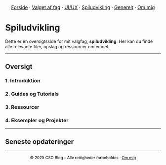 <nav style="text-align:center; font-size:1.1em; margin-bottom:2em;">
  <a href="/csoblog">Forside</a> ·
  <a href="/csoblog/hvorfor">Valget af fag</a> ·
  <a href="/csoblog/postsui/">UI/UX</a> ·
  <a href="/csoblog/postssu/">Spiludvikling</a> ·
  <a href="/csoblog/posts/">Generelt</a> ·
  <a href="/csoblog/about">Om mig</a>
</nav>

# Spiludvikling

Dette er en oversigtsside for mit valgfag, **spiludvikling**. Her kan du finde alle relevante filer, opslag og ressourcer om emnet.

---

## Oversigt

### 1. Introduktion

### 2. Guides og Tutorials

### 3. Ressourcer

### 4. Eksempler og Projekter

---

## Seneste opdateringer

---

<footer style="text-align:center; font-size:0.9em; color:black;">  
© 2025 CSO Blog – Alle rettigheder forbeholdes · <a href="/csoblog/about">Om mig</a>  
</footer>
